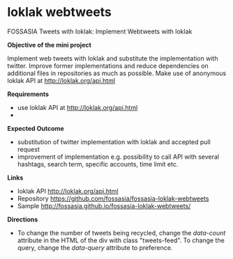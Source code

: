 # loklak webtweets

FOSSASIA Tweets with loklak: Implement Webtweets with loklak

**Objective of the mini project**

Implement web tweets with loklak and substitute the implementation with twitter. Improve former implementations and reduce dependencies on additional files in repositories as much as possible. Make use of anonymous loklak API at http://loklak.org/api.html

**Requirements**

- use loklak API at http://loklak.org/api.html
- 

**Expected Outcome**

- substitution of twitter implementation with loklak and accepted pull request
- improvement of implementation e.g. possibility to call API with several hashtags, search term, specific accounts, time limit etc.

**Links**

- loklak API http://loklak.org/api.html
- Repository https://github.com/fossasia/fossasia-loklak-webtweets
- Sample http://fossasia.github.io/fossasia-loklak-webtweets/

**Directions**
- To change the number of tweets being recycled, change the *data-count* attribute in the HTML of the div with class "tweets-feed". To change the query, change the *data-query* attribute to preference.
